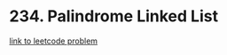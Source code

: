 # 234. Palindrome Linked List

[link to leetcode problem](https://leetcode.com/problems/palindrome-linked-list/)
